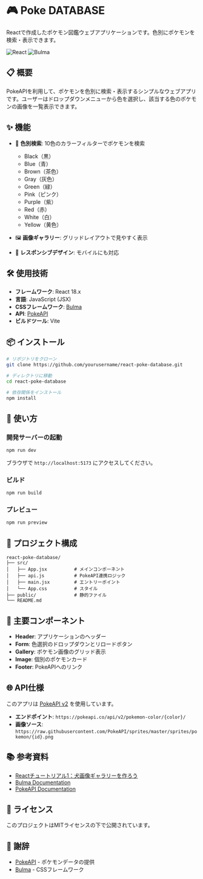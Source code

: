 # 🎮 Poke DATABASE

Reactで作成したポケモン図鑑ウェブアプリケーションです。色別にポケモンを検索・表示できます。

![React](https://img.shields.io/badge/React-18.x-blue)
![Bulma](https://img.shields.io/badge/Bulma-CSS-00d1b2)

## 📋 概要

PokeAPIを利用して、ポケモンを色別に検索・表示するシンプルなウェブアプリです。ユーザーはドロップダウンメニューから色を選択し、該当する色のポケモンの画像を一覧表示できます。

## ✨ 機能

- 🎨 **色別検索**: 10色のカラーフィルターでポケモンを検索
  - Black（黒）
  - Blue（青）
  - Brown（茶色）
  - Gray（灰色）
  - Green（緑）
  - Pink（ピンク）
  - Purple（紫）
  - Red（赤）
  - White（白）
  - Yellow（黄色）

- 🖼️ **画像ギャラリー**: グリッドレイアウトで見やすく表示
- 📱 **レスポンシブデザイン**: モバイルにも対応

## 🛠️ 使用技術

- **フレームワーク**: React 18.x
- **言語**: JavaScript (JSX)
- **CSSフレームワーク**: [Bulma](https://bulma.io/)
- **API**: [PokeAPI](https://pokeapi.co/)
- **ビルドツール**: Vite

## 📦 インストール

```bash
# リポジトリをクローン
git clone https://github.com/yourusername/react-poke-database.git

# ディレクトリに移動
cd react-poke-database

# 依存関係をインストール
npm install
```

## 🚀 使い方

### 開発サーバーの起動

```bash
npm run dev
```

ブラウザで `http://localhost:5173` にアクセスしてください。

### ビルド

```bash
npm run build
```

### プレビュー

```bash
npm run preview
```

## 📁 プロジェクト構成

```
react-poke-database/
├── src/
│   ├── App.jsx          # メインコンポーネント
│   ├── api.js           # PokeAPI連携ロジック
│   ├── main.jsx         # エントリーポイント
│   └── App.css          # スタイル
├── public/              # 静的ファイル
└── README.md
```

## 🔧 主要コンポーネント

- **Header**: アプリケーションのヘッダー
- **Form**: 色選択のドロップダウンとリロードボタン
- **Gallery**: ポケモン画像のグリッド表示
- **Image**: 個別のポケモンカード
- **Footer**: PokeAPIへのリンク

## 🌐 API仕様

このアプリは [PokeAPI v2](https://pokeapi.co/docs/v2) を使用しています。

- **エンドポイント**: `https://pokeapi.co/api/v2/pokemon-color/{color}/`
- **画像ソース**: `https://raw.githubusercontent.com/PokeAPI/sprites/master/sprites/pokemon/{id}.png`

## 📚 参考資料

- [Reactチュートリアル1：犬画像ギャラリーを作ろう](https://zenn.dev/likr/articles/6be53ca64f29aa035f07)
- [Bulma Documentation](https://bulma.io/documentation/)
- [PokeAPI Documentation](https://pokeapi.co/docs/v2)

## 📝 ライセンス

このプロジェクトはMITライセンスの下で公開されています。

## 🙏 謝辞

- [PokeAPI](https://pokeapi.co/) - ポケモンデータの提供
- [Bulma](https://bulma.io/) - CSSフレームワーク
